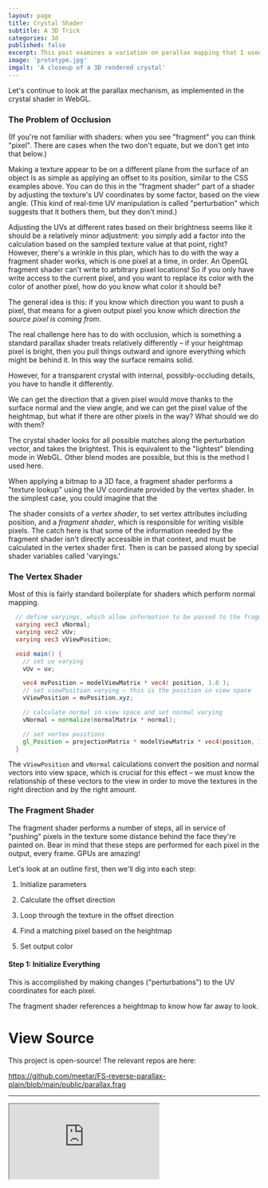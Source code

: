 ```yaml
---
layout: page
title: Crystal Shader
subtitle: A 3D Trick
categories: 3d
published: false
excerpt: This post examines a variation on parallax mapping that I used for a recent project called <a href="/the-prototype-trap">The Gem Collector</a>, with detailed examinations of the rationale, the technique in the abstract, and its implementation in detail.
image: 'prototype.jpg'
imgalt: 'A closeup of a 3D rendered crystal'
---
```


Let's continue to look at the parallax mechanism, as implemented in the crystal shader in WebGL.

### The Problem of Occlusion

(If you're not familiar with shaders: when you see "fragment" you can think "pixel". There are cases when the two don't equate, but we don't get into that below.)

Making a texture appear to be on a different plane from the surface of an object is as simple as applying an offset to its position, similar to the CSS examples above. You can do this in the "fragment shader" part of a shader by adjusting the texture's UV coordinates by some factor, based on the view angle. (This kind of real-time UV manipulation is called "perturbation" which suggests that it bothers them, but they don't mind.)

Adjusting the UVs at different rates based on their brightness seems like it should be a relatively minor adjustment: you simply add a factor into the calculation based on the sampled texture value at that point, right? However, there's a wrinkle in this plan, which has to do with the way a fragment shader works, which is one pixel at a time, in order. An OpenGL fragment shader can't write to arbitrary pixel locations! So if you only have write access to the current pixel, and you want to replace its color with the color of another pixel, how do you know what color it should be?

The general idea is this: if you know which direction you want to push a pixel, that means for a given output pixel you know which direction <em>the source pixel is coming from</em>.



The real challenge here has to do with occlusion, which is something a standard parallax shader treats relatively differently – if your heightmap pixel is bright, then you pull things outward and ignore everything which might be behind it. In this way the surface remains solid.

However, for a transparent crystal with internal, possibly-occluding details, you have to handle it differently.

We can get the direction that a given pixel would move thanks to the surface normal and the view angle, and we can get the pixel value of the heightmap, but what if there are other pixels in the way? What should we do with them?

The crystal shader looks for all possible matches along the perturbation vector, and takes the brightest. This is equivalent to the "lightest" blending mode in WebGL. Other blend modes are possible, but this is the method I used here.



When applying a bitmap to a 3D face, a fragment shader performs a "texture lookup" using the UV coordinate provided by the vertex shader. In the simplest case, you could imagine that the 


The shader consists of a <em>vertex shader</em>, to set vertex attributes including position, and a <em>fragment shader</em>, which is responsible for writing visible pixels. The catch here is that some of the information needed by the fragment shader isn't directly accessible in that context, and must be calculated in the vertex shader first. Then is can be passed along by special shader variables called 'varyings.'

### The Vertex Shader

Most of this is fairly standard boilerplate for shaders which perform normal mapping. 

```glsl
  // define varyings, which allow information to be passed to the fragment shader
  varying vec3 vNormal;
  varying vec2 vUv;
  varying vec3 vViewPosition;

  void main() {
    // set uv varying
    vUv = uv;

    vec4 mvPosition = modelViewMatrix * vec4( position, 1.0 );
    // set viewPosition varying – this is the position in view space
    vViewPosition = mvPosition.xyz;

    // calculate normal in view space and set normal varying
    vNormal = normalize(normalMatrix * normal);

    // set vertex positions
    gl_Position = projectionMatrix * modelViewMatrix * vec4(position, 1.0);
  }
```

The `vViewPosition` and `vNormal` calculations convert the position and normal vectors into view space, which is crucial for this effect – we must know the relationship of these vectors to the view in order to move the textures in the right direction and by the right amount.

### The Fragment Shader

The fragment shader performs a number of steps, all in service of "pushing" pixels in the texture some distance behind the face they're painted on. Bear in mind that these steps are performed for each pixel in the output, every frame. GPUs are amazing!

Let's look at an outline first, then we'll dig into each step:

1. Initialize parameters

2. Calculate the offset direction

3. Loop through the texture in the offset direction

4. Find a matching pixel based on the heightmap

5. Set output color

#### Step 1: Initialize Everything

This is accomplished by making changes ("perturbations") to the UV coordinates for each pixel.

The fragment shader references a heightmap to know how far away to look.

# View Source

This project is open-source! The relevant repos are here:

https://github.com/meetar/FS-reverse-parallax-plain/blob/main/public/parallax.frag

---

<div class="iframewrapper">
<iframe class="glcanvas" src="https://meetar.github.io/FS-reverse-parallax/"></iframe>
</div>

<script src="assets/crystal-shader/demo.js"></script>


